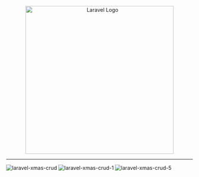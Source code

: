 <p align="center"><a href="https://laravel.com" target="_blank"><img src="https://raw.githubusercontent.com/laravel/art/master/logo-lockup/5%20SVG/2%20CMYK/1%20Full%20Color/laravel-logolockup-cmyk-red.svg" width="400" alt="Laravel Logo"></a></p>

----------


![laravel-xmas-crud](https://user-images.githubusercontent.com/36935960/216841502-48769d31-02b0-471b-815d-18ce36bc0d21.png)
![laravel-xmas-crud-1](https://user-images.githubusercontent.com/36935960/216841513-cc4fa3a0-0986-45fb-8203-a107e797864f.png)
![laravel-xmas-crud-5](https://user-images.githubusercontent.com/36935960/216841516-be9707d3-608d-4d5e-8edd-7e19fc3b93c4.png)
